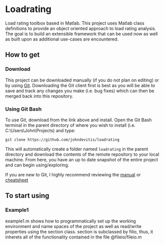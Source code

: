 # Loadrating
Load rating toolbox based in Matlab. This project uses Matlab class definitions to provide an object oriented approach to load rating analysis. The goal is to build an extensible framework that can be used now as well as built upon as additional use-cases are encountered. 

## How to get
### Download
This project can be downloaded manually (if you do not plan on editing) or by using [Git](https://git-scm.com). Downloading the Git client first is best as you will be able to save and track any changes you make (i.e. bug fixes) which can then be merged back into this repository. 

### Using Git Bash
To use Git, download from the link above and install. Open the Git Bash terminal in the parent directory of where you wish to install (i.e. C:\Users\John\Projects) and type:

```
git clone https://github.com/johndevitis/loadrating
```

This will automatically create a folder named `loadrating` in the parent directory and download the contents of the remote repository to your local machine. From here, you have an up to date snapshot of the entire project and can begin using/exploring.

If you are new to Git, I highly recommend reviewing the [manual](https://git-scm.com/book/en/v2/Getting-Started-About-Version-Control) or [cheatsheet](https://services.github.com/kit/downloads/github-git-cheat-sheet.pdf)

## To start using
### Example1
example1.m shows how to programmatically set up the working environment and name spaces of the project as well as read/write properties using the section class. section is subclassed by filio, thus, it inherets all of the functionality contained in the file @fileio/fileio.m


